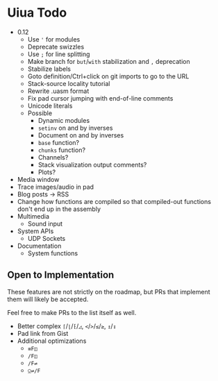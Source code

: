 # Uiua Todo

- 0.12
  - Use `'` for modules
  - Deprecate swizzles
  - Use `;` for line splitting
  - Make branch for `but`/`with` stabilization and `,` deprecation
  - Stabilize labels
  - Goto definition/Ctrl+click on git imports to go to the URL
  - Stack-source locality tutorial
  - Rewrite .uasm format
  - Fix pad cursor jumping with end-of-line comments
  - Unicode literals
  - Possible
    - Dynamic modules
    - `setinv` on and by inverses
    - Document on and by inverses
    - `base` function?
    - `chunks` function?
    - Channels?
    - Stack visualization output comments?
    - Plots?
- Media window
- Trace images/audio in pad
- Blog posts -> RSS
- Change how functions are compiled so that compiled-out functions don't end up in the assembly
- Multimedia
  - Sound input
- System APIs
  - UDP Sockets
- Documentation
  - System functions

## Open to Implementation

These features are not strictly on the roadmap, but PRs that implement them will likely be accepted.

Feel free to make PRs to the list itself as well.

- Better complex `⌈`/`⌊`/`⁅`/`◿`, `<`/`>`/`≤`/`≥`, `↥`/`↧`
- Pad link from Gist
- Additional optimizations
  - `≡F◫`
  - `/F◫`
  - `/F⇌`
  - `⍜⇌/F`
